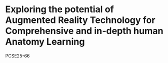 # Exploring the potential of Augmented Reality Technology for Comprehensive and in-depth human Anatomy Learning
PCSE25-66
